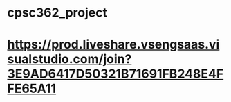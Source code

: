 # cpsc362_project

# https://prod.liveshare.vsengsaas.visualstudio.com/join?3E9AD6417D50321B71691FB248E4FFE65A11
